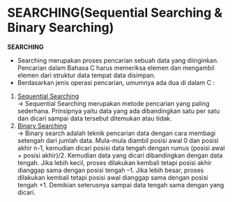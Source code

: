 # SEARCHING(Sequential Searching & Binary Searching)
**SEARCHING**
<br/>
- Searching merupakan proses pencarian sebuah data yang diinginkan. Pencarian dalam Bahasa C harus memeriksa elemen dan mengambil elemen dari struktur data tempat data disimpan. 
- Berdasarkan jenis operasi pencarian, umumnya ada dua di dalam C :
1. [Sequential Searching](https://github.com/RandyDz/ASD/tree/main/searching/searching_linear)<br/>
  -> Sequential Searching merupakan metode pencarian yang paling sederhana. Prinsipnya yaitu data yang ada dibandingkan satu per satu dan dicari sampai data tersebut ditemukan          atau tidak. 
2. [Binary Searching](https://github.com/RandyDz/ASD/tree/main/searching/searching_binary)<br/>
  -> Binary search adalah teknik pencarian data dengan cara membagi setengah dari jumlah data. Mula-mula diambil posisi awal 0 dan posisi akhir n-1, kemudian dicari posisi data        tengah dengan rumus (posisi awal + posisi akhir)/2. Kemudian data yang dicari dibandingkan dengan data tengah. Jika lebih kecil, proses dilakukan kembali tetapi posisi akhir      dianggap sama dengan posisi tengah –1. Jika lebih besar, proses dilakukan kembali tetapi posisi awal dianggap sama dengan posisi tengah +1. Demikian seterusnya sampai data        tengah sama dengan yang dicari.
